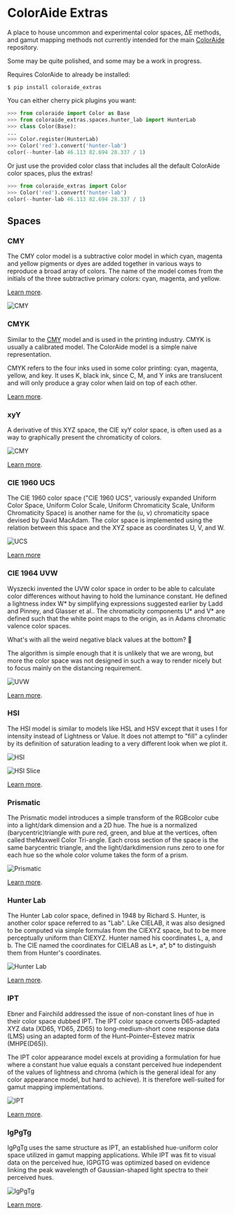 # ColorAide Extras

A place to house uncommon and experimental color spaces, ∆E methods, and gamut mapping methods not currently intended
for the main [ColorAide](https://github.com/facelessuser/coloraide) repository.

Some may be quite polished, and some may be a work in progress.

Requires ColorAide to already be installed:

```console
$ pip install coloraide_extras
```

You can either cherry pick plugins you want:

```py
>>> from coloraide import Color as Base
>>> from coloraide_extras.spaces.hunter_lab import HunterLab
>>> class Color(Base):
... 
>>> Color.register(HunterLab)
>>> Color('red').convert('hunter-lab')
color(--hunter-lab 46.113 82.694 28.337 / 1)
```

Or just use the provided color class that includes all the default ColorAide color spaces, plus the extras!

```py
>>> from coloraide_extras import Color
>>> Color('red').convert('hunter-lab')
color(--hunter-lab 46.113 82.694 28.337 / 1)
```

## Spaces

### CMY

The CMY color model is a subtractive color model in which cyan, magenta and yellow pigments or dyes are added together
in various ways to reproduce a broad array of colors. The name of the model comes from the initials of the three
subtractive primary colors: cyan, magenta, and yellow.

[Learn more](https://en.wikipedia.org/wiki/CMY_color_model).

![CMY](images/cmy.png)

### CMYK

Similar to the [CMY](#cmy) model and is used in the printing industry. CMYK is usually a calibrated model. The ColorAide
model is a simple naive representation.

CMYK refers to the four inks used in some color printing: cyan, magenta, yellow, and key. It uses K, black ink, since
C, M, and Y inks are translucent and will only produce a gray color when laid on top of each other.

[Learn more](https://en.wikipedia.org/wiki/CMY_color_model).

### xyY

A derivative of this XYZ space, the CIE xyY color space, is often used as a way to graphically present the chromaticity
of colors.

![CMY](images/xyy.png)

[Learn more](https://en.wikipedia.org/wiki/CIE_1931_color_space#CIE_xy_chromaticity_diagram_and_the_CIE_xyY_color_space).

### CIE 1960 UCS

The CIE 1960 color space ("CIE 1960 UCS", variously expanded Uniform Color Space, Uniform Color Scale, Uniform
Chromaticity Scale, Uniform Chromaticity Space) is another name for the (u, v) chromaticity space devised by David
MacAdam. The color space is implemented using the relation between this space and the XYZ space as coordinates U, V, and
W.

![UCS](images/ucs.png)

[Learn more](https://en.wikipedia.org/wiki/CIE_1960_color_space)

### CIE 1964 UVW

Wyszecki invented the UVW color space in order to be able to calculate color differences without having to hold the
luminance constant. He defined a lightness index W* by simplifying expressions suggested earlier by Ladd and Pinney,
and Glasser et al.. The chromaticity components U* and V* are defined such that the white point maps to the origin,
as in Adams chromatic valence color spaces.

What's with all the weird negative black values at the bottom? :shrug:

The algorithm is simple enough that it is unlikely that we are wrong, but more the color space was not designed in such
a way to render nicely but to focus mainly on the distancing requirement.

![UVW](images/uvw.png)

[Learn more](https://en.wikipedia.org/wiki/CIE_1964_color_space).

### HSI

The HSI model is similar to models like HSL and HSV except that it uses I for intensity instead of Lightness or Value.
It does not attempt to "fill" a cylinder by its definition of saturation leading to a very different look when we plot
it.

![HSI](images/hsi.png)

![HSI Slice](images/hsi-slice.png)

[Learn more](https://en.wikipedia.org/wiki/HSL_and_HSV#HSI_to_RGB).

### Prismatic

The Prismatic model introduces a simple transform of the RGBcolor cube into a light/dark dimension and a 2D hue.  The
hue is a normalized (barycentric)triangle with pure red, green, and blue at the vertices, often called theMaxwell Color
Tri-angle.  Each cross section of the space is the same barycentric triangle, and the light/darkdimension runs zero to
one for each hue so the whole color volume takes the form of a prism.

![Prismatic](images/prismatic.png)

[Learn more](http://psgraphics.blogspot.com/2015/10/prismatic-color-model.html).

### Hunter Lab

The Hunter Lab color space, defined in 1948 by Richard S. Hunter, is another color space referred to as "Lab". Like
CIELAB, it was also designed to be computed via simple formulas from the CIEXYZ space, but to be more perceptually
uniform than CIEXYZ. Hunter named his coordinates L, a, and b. The CIE named the coordinates for CIELAB as L*, a*, b* to
distinguish them from Hunter's coordinates.

![Hunter Lab](images/hunter-lab.png)

[Learn more](https://support.hunterlab.com/hc/en-us/articles/203997095-Hunter-Lab-Color-Scale-an08-96a2).

### IPT

Ebner and Fairchild addressed the issue of non-constant lines of hue in their color space dubbed IPT. The IPT color
space converts D65-adapted XYZ data (XD65, YD65, ZD65) to long-medium-short cone response data (LMS) using an adapted
form of the Hunt–Pointer–Estevez matrix (MHPE(D65)).

The IPT color appearance model excels at providing a formulation for hue where a constant hue value equals a constant
perceived hue independent of the values of lightness and chroma (which is the general ideal for any color appearance
model, but hard to achieve). It is therefore well-suited for gamut mapping implementations.

![IPT](images/ipt.png)

[Learn more](https://www.researchgate.net/publication/21677980_Development_and_Testing_of_a_Color_Space_IPT_with_Improved_Hue_Uniformity.).

### IgPgTg

IgPgTg uses the same structure as IPT, an established hue-uniform color space utilized in gamut mapping applications.
While IPT was fit to visual data on the perceived hue, IGPGTG was optimized based on evidence linking the peak
wavelength of Gaussian-shaped light spectra to their perceived hues.

![IgPgTg](images/igpgtg.png)

[Learn more](https://www.researchgate.net/publication/21677980_Development_and_Testing_of_a_Color_Space_IPT_with_Improved_Hue_Uniformity.).
